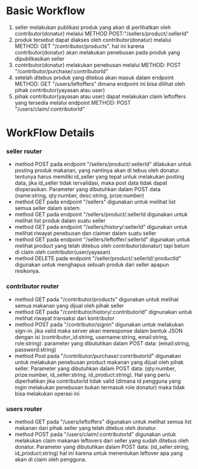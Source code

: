 # Basic Workflow
1. seller melakukan publikasi produk yang akan di perlihatkan oleh contributor(donatur) melalui METHOD POST:"/sellers/product/:sellerId"
2. produk tersebut dapat diakses oleh contributor(donatur) melalui METHOD: GET "/contributor/products". hal ini karena contributor(donatur) akan melakukan penebusan pada produk yang dipublikasikan seller
3. contributor(donatur) melakukan penebusan melalui METHOD: POST "/contributor/purchase/:contributorId"
4. setelah ditebus produk yang ditebus akan masuk dalam endpoint  METHOD: GET "/users/leftoffers" dimana endpoint ini bisa dilihat oleh pihak contributor(yayasan atau user)
5. pihak contributor(yayasan atau user) dapat melakukan claim leftoffers yang tersedia melalui endpoint METHOD: POST "/users/claim/:contributorId"

# WorkFlow Details
### seller router
- method POST pada endpoint "/sellers/product/:sellerId" dilakukan untuk posting produk makanan, yang nantinya akan di tebus oleh donatur. tentunya harus memiliki id_seller yang tepat untuk melakukan posting data, jika id_seller tidak tervalidasi, maka post data tidak dapat dioperasikan. Parameter yang dibutuhkan dalam POST data (name:string, qty:number, desc:string, prize:number)
- method GET pada endpoint "/sellers" digunakan untuk melihat list semua seller dalam sistem.
- method GET pada endpoint "/sellers/product/:sellerId digunakan untuk melihat list produk dalam suatu seller
- method GET pada endpoint "/sellers/history/:sellerId" digunakan untuk melihat riwayat penebusan dan claimer dalam suatu seller
- method GET pada endpoint "/sellers/leftoffer/:sellerId" digunakan untuk melihat product yang telah ditebus oleh contributor(donatur) tapi belum di claim oleh contributor(user/yayasan)
- method DELETE pada endpoint "/seller/product/:sellerId/:productId" digunakan untuk menghapus sebuah produk dari seller apapun resikonya.

### contributor router
- method GET pada "/contributor/products" digunakan untuk melihat semua makanan yang dijual oleh pihak seller
- method GET pada "/contributor/history/:contributorId" dignunakan untuk melihat riwayat transaksi dari kontributor 
- method POST pada "/contributor/signin" digunakan untuk melakukan sign-in. jika valid maka server akan meresponse dalam bentuk JSON dengan isi (contributor_id:string, username:string, email:string, role:string). parameter yang dibutuhkan dalam POST data: (email:string, password:string)
- method Post pada "/contributor/purchase/:contributorId" digunakan untuk melakukan penebusan product makanan yang dijual oleh pihak seller. Parameter yang dibutuhkan dalam POST data: (qty:number, prize:number, id_seller:string, id_product:string). Hal yang perlu diperhatikan jika contributorId tidak valid (dimana id pengguna yang ingin melakukan penebusan bukan termasuk role donatur) maka tidak bisa melakukan operasi ini

### users router
- method GET pada "/users/leftoffers" digunakan untuk melihat semua list makanan dari pihak seller yang telah ditebus oleh donatur.
- method POST pada "/users/claim/:contributorId" digunakan untuk melakukan claim makanan leftovers dari seller yang sudah ditebus oleh donatur. Parameter yang dibutuhkan dalam POST data: (id_seller:string, id_product:string) hal ini karena untuk menentukan leftover apa yang akan di claim oleh pengguna.

